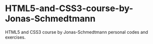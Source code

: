 # HTML5-and-CSS3-course-by-Jonas-Schmedtmann

HTML5 and CSS3 course by Jonas-Schmedtmann personal codes and exercises.
